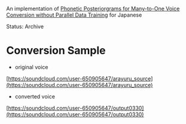An implementation of [Phonetic Posteriorgrams for Many-to-One Voice Conversion without Parallel Data Training](https://www.researchgate.net/publication/307434911_Phonetic_posteriorgrams_for_many-to-one_voice_conversion_without_parallel_data_training) for Japanese

Status: Archive

# Conversion Sample
 + original voice
 
[https://soundcloud.com/user-650905647/arayuru_source](https://soundcloud.com/user-650905647/arayuru_source)
  
 + converted voice
 
[https://soundcloud.com/user-650905647/output0330](https://soundcloud.com/user-650905647/output0330)
